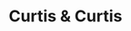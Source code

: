 ---
title: "Curtis & Curtis"
url: /muenchen/curtis-und-curtis-wiener-platz/
shop: Raumausstattung
---